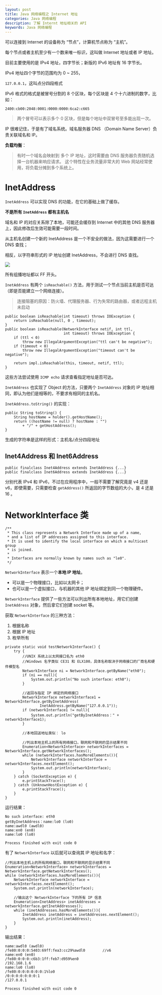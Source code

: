 ```yaml
---
layout: post
title: Java 网络编程之 Internet 地址
categories: Java 网络编程
description: 了解 Internt 地址相关的 API 
keywords: Java 网络编程
---
```


可以连接到 Internet 的设备称为 “节点”，计算机节点称为 “主机”。

每个节点或者主机至少有一个数来唯一标识，这叫做 Internet 地址或者 IP 地址。

目前主要使用的是 IPv4 地址，四字节长；新版的 IPv6 地址有 16 字节长。

IPv4 地址四个字节的范围均为 0 ~ 255，

``127.0.0.1``，这叫点分四段格式

IPv6 格式的格式是被冒号分割的 8 个区块，每个区块是 4 个十六进制的数字，比如：

```
2400:cb00:2048:0001:0000:0000:6ca2:c665
```

> 两个冒号可以表示多个 0 区块，但是每个地址中双冒号至多能出现一次。

IP 很难记住，于是有了域名系统。域名服务器 DNS （Domain Name Server）负责关联域名和 IP。

**负载均衡**：

> 有时一个域名会映射到 多个 IP 地址，这时需要由 DNS 服务器负责随机选择一台机器来响应请求。
> 这个特性在业务流量非常大的 Web 网站经常使用，将负载分摊到多个系统上。


# InetAddress

``InetAddress`` 可以实现 DNS 的功能，在它的基础上做了缓存。

**不是所有 ``InetAddress`` 都有主机名**


域名和 IP 的对应关系除了本地，可能还会缓存到 Internet 中的其他 DNS 服务器上，因此修改后生效可能需要一段时间。

从主机名创建一个新的 InetAddress 是一个不安全的做法，因为这需要进行一个 DNS 查找；

相反，以字符串形式的 IP 地址创建 InetAddress，不会进行 DNS 查找。

![](http://oqg4nua5z.bkt.clouddn.com/inetaddress/inetaddress-0.png)

所有组播地址都以 FF 开头。

``InetAddress`` 有两个 ``isReachable()`` 方法，用于测试一个节点当前主机是否可达（即是否能建立一个网络连接）。

> 连接阻塞的原因：防火墙、代理服务器、行为失常的路由器，或者远程主机未启动

```
public boolean isReachable(int timeout) throws IOException {
    return isReachable(null, 0 , timeout);
}
public boolean isReachable(NetworkInterface netif, int ttl,
                           int timeout) throws IOException {
    if (ttl < 0)
        throw new IllegalArgumentException("ttl can't be negative");
    if (timeout < 0)
        throw new IllegalArgumentException("timeout can't be negative");

    return impl.isReachable(this, timeout, netif, ttl);
}
```

这些方法尝试使用  ``ICMP echo`` 请求查看指定地址是否可达。


``InetAddress`` 也实现了 Object 的方法，只要两个 ``InetAddress`` 对象的 IP 地址相同，即认为他们是相等的，不要求有相同的主机名。

``InetAddress.toString()`` 的实现：

```
public String toString() {
    String hostName = holder().getHostName();
    return ((hostName != null) ? hostName : "")
        + "/" + getHostAddress();
}
```

生成的字符串是这样的形式：主机名/点分四段地址

## Inet4Address 和 Inet6Address

```
public finalclass Inet4Address extends InetAddress {...}
public finalclass Inet6Address extends InetAddress {...}
```

分别代表 IPv4 和 IPv6，不过在应用程序中，一般不需要了解究竟是 v4 还是 v6，即使需要，只需要检查 ``getAddress()`` 所返回的字节数组的大小，是 4 还是 16 。

# NetworkInterface 类

```
/**
 * This class represents a Network Interface made up of a name,
 * and a list of IP addresses assigned to this interface.
 * It is used to identify the local interface on which a multicast group
 * is joined.
 *
 * Interfaces are normally known by names such as "le0".
 */
```

``NetworkInterface`` 表示一个**本地 IP 地址**。

- 可以是一个物理接口，比如以太网卡；
- 也可以是一个虚拟接口，与机器的其他 IP 地址绑定到同一个物理硬件。

``NetworkInterface`` 提供了一些方法可以列出所有本地地址，用它们创建 ``InetAddress`` 对象，然后拿它们创建 socket 等。

获取 ``NetworkInterface`` 的三种方法：

1. 根据名称
2. 根据 IP 地址
3. 枚举所有

```
private static void testNetworkInterface() {
    try {
        //UNIX 系统上以太网接口名为 eth0
        //Windows 名字类似 CE31 和 ELX100，具体名称取决于网络接口的厂商名和硬件模型名
        NetworkInterface ni = NetworkInterface.getByName("eth0");
        if (ni == null){
            System.out.println("No such interface: eth0");
        }

        //返回与指定 IP 绑定的网络接口
        NetworkInterface networkInterface1 = NetworkInterface.getByInetAddress(
                InetAddress.getByName("127.0.0.1"));
        if (networkInterface1 != null){
            System.out.println("getByInetAddress：" + networkInterface1);
        }

        //本地回送地址类似： lo

        //列出本地主机上的所有网络接口，联网和不联网的显示结果不同
        Enumeration<NetworkInterface> networkInterfaces = NetworkInterface.getNetworkInterfaces();
        while (networkInterfaces.hasMoreElements()){
            NetworkInterface networkInterface = networkInterfaces.nextElement();
            System.out.println(networkInterface);
        }
    } catch (SocketException e) {
        e.printStackTrace();
    } catch (UnknownHostException e) {
        e.printStackTrace();
    }
}

```

运行结果：

```
No such interface: eth0
getByInetAddress：name:lo0 (lo0)
name:awdl0 (awdl0)
name:en0 (en0)
name:lo0 (lo0)

Process finished with exit code 0
```

有了  ``NetworkInterface`` 以后就可以查询其 IP 地址和名字：

```
//列出本地主机上的所有网络接口，联网和不联网的显示结果不同
Enumeration<NetworkInterface> networkInterfaces = NetworkInterface.getNetworkInterfaces();
while (networkInterfaces.hasMoreElements()){
    NetworkInterface networkInterface = networkInterfaces.nextElement();
    System.out.println(networkInterface);

    //输出这个 NetworkInterface 下的所有 IP 信息
    Enumeration<InetAddress> inetAddresses = networkInterface.getInetAddresses();
    while (inetAddresses.hasMoreElements()){
        InetAddress inetAddress = inetAddresses.nextElement();
        System.out.println(inetAddress);
    }
}
```

输出结果：

```
name:awdl0 (awdl0)
/fe80:0:0:0:5403:69ff:fea3:cc29%awdl0        //v6
name:en0 (en0)
/fe80:0:0:0:c6b3:1ff:feb7:d959%en0
/192.168.1.6
name:lo0 (lo0)
/fe80:0:0:0:0:0:0:1%lo0
/0:0:0:0:0:0:0:1
/127.0.0.1

Process finished with exit code 0
```


